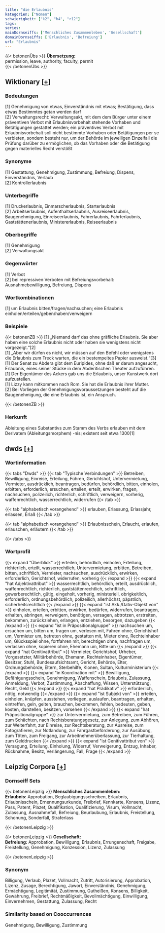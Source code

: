 ```yaml
---
title: "die Erlaubnis"
kategorien: ["Nomen"]
schwierigkeit: ["k2", "h4", "r12"]
tags:
series:
mainDornseiffs: ['Menschliches Zusammenleben', 'Gesellschaft']
domainDornseiffs: ['Erlaubnis', 'Befreiung']
url: "Erlaubnis"
---
```


{{< betonenÜbs >}}
**Übersetzung:**  
permission, leave, authority, faculty, permit  
{{< /betonenÜbs >}}

## Wiktionary [[+](https://de.wiktionary.org/wiki/Erlaubnis)]

### Bedeutungen
[1] Genehmigung von etwas, Einverständnis mit etwas; Bestätigung, dass etwas Bestimmtes getan werden darf  
[2] Verwaltungsrecht: Verwaltungsakt, mit dem dem Bürger unter einem präventiven Verbot mit Erlaubnisvorbehalt stehende Vorhaben und Betätigungen gestattet werden; ein präventives Verbot mit Erlaubnisvorbehalt soll nicht bestimmte Vorhaben oder Betätigungen per se verbieten, sondern besteht nur, um der Behörde im jeweiligen Einzelfall die Prüfung darüber zu ermöglichen, ob das Vorhaben oder die Betätigung gegen materielles Recht verstößt  

### Synonyme
[1] Gestattung, Genehmigung, Zustimmung, Befreiung, Dispens, Einverständnis, Verlaub  
[2] Kontrollerlaubnis  

### Unterbegriffe
[1] Druckerlaubnis, Einmarscherlaubnis, Starterlaubnis  
[2] Arbeitserlaubnis, Aufenthaltserlaubnis, Ausreiseerlaubnis, Baugenehmigung, Einreiseerlaubnis, Fahrerlaubnis, Fahrterlaubnis, Gaststättenerlaubnis, Ministererlaubnis, Reiseerlaubnis  

### Oberbegriffe
[1] Genehmigung  
[2] Verwaltungsakt  

### Gegenwörter
[1] Verbot  
[2] bei repressiven Verboten mit Befreiungsvorbehalt: Ausnahmebewilligung, Befreiung, Dispens  

### Wortkombinationen
[1] um Erlaubnis bitten/fragen/nachsuchen; eine Erlaubnis einholen/erteilen/geben/haben/verweigern  

### Beispiele
{{< betonenZB >}}
[1] „Niemand darf das ohne gräfliche Erlaubnis. Sie aber haben eine solche Erlaubnis nicht oder haben sie wenigstens nicht vorgezeigt.“[2]  
[1] „Aber wir dürfen es nicht, wir müssen auf den Befehl oder wenigstens die Erlaubnis zum Treck warten, die ein bestempeltes Papier ausweist.“[3]  
[1] Der Senat zu Abdera gibt dem Euripides, ohne daß er darum angesucht, Erlaubnis, eines seiner Stücke in dem Abderitischen Theater aufzuführen.  
[1] Der Eigentümer des Ackers gab uns die Erlaubnis, unser Kunstwerk dort aufzustellen.  
[1] Lizzy kann mitkommen nach Rom. Sie hat die Erlaubnis ihrer Mutter.  
[2] Bei Vorliegen der Genehmigungsvoraussetzungen besteht auf die Baugenehmigung, die eine Erlaubnis ist, ein Anspruch.  

{{< /betonenZB >}}
### Herkunft
Ableitung eines Substantivs zum Stamm des Verbs erlauben mit dem Derivatem (Ableitungsmorphem) -nis; existent seit etwa 1300[1]  



## dwds [[+](https://www.dwds.de/wb/Erlaubnis)]

### Wortinformation
{{< tabs "Dwds" >}}
{{< tab "Typische Verbindungen" >}}
Betreiben, Bewilligung, Einreise, Erteilung, Führen, Gerichtshof, Untervermietung, Vermieter, ausdrücklich, beantragen, bedürfen, behördlich, bitten, einholen, erbitten, erforderlich, ersuchen, erteilen, erteilt, erwirken, fragen, nachsuchen, polizeilich, richterlich, schriftlich, verweigern, vorherig, waffenrechtlich, wasserrechtlich, widerrufen
{{< /tab >}}

{{< tab "alphabetisch vorangehend" >}}
erlauben, Erlassung, Erlassjahr, erlassen, Erlaß
{{< /tab >}}

{{< tab "alphabetisch vorangehend" >}}
Erlaubnisschein, Erlaucht, erlaufen, erlauschen, erläutern
{{< /tab >}}

{{< /tabs >}}

### Wortprofil
{{< expand "Überblick" >}} erteilen, behördlich, einholen, Erteilung, richterlich, erteilt, wasserrechtlich, Untervermietung, erbitten, Betreiben, bitten, schriftlich, Vermieter, nachsuchen, ausdrücklich, erwirken, erforderlich, Gerichtshof, widerrufen, vorherig {{< /expand >}}
{{< expand "hat Adjektivattribut" >}} wasserrechtlich, behördlich, erteilt, ausdrücklich, waffenrechtlich, richterlich, gaststättenrechtlich, schriftlich, gewerberechtlich, gütig, eingeholt, vorherig, ministeriell, obrigkeitlich, erforderlich, ordnungsbehördlich, polizeilich, allerhöchst, päpstlich, sicherheitsrechtlich {{< /expand >}}
{{< expand "ist Akk./Dativ-Objekt von" >}} einholen, erteilen, erbitten, erwirken, bedürfen, widerrufen, beantragen, erhalten, abringen, verweigern, benötigen, versagen, abtrotzen, erstreiten, bekommen, zurückziehen, erlangen, entziehen, besorgen, dazugeben {{< /expand >}}
{{< expand "ist in Präpositionalgruppe" >}} nachsuchen um, ersuchen um, bitten um, fragen um, verlesen mit, Fahren ohne, Gerichtshof um, Vermieter um, betreten ohne, gestatten mit, Mieter ohne, Rechteinhaber um, Glücksspiel ohne, fortfahren mit, berechtigen ohne, nachfragen um, verlassen ohne, kopieren ohne, Ehemann um, Bitte um {{< /expand >}}
{{< expand "hat Genitivattribut" >}} Vermieter, Gerichtshof, Urheber, Vorgesetzter, Militärbehörde, Ehemann, Rechteinhaber, Eigentümer, Besitzer, Stuhl, Bundesaufsichtsamt, Gericht, Behörde, Elter, Ordnungsbehörde, Eltern, Sterbehilfe, Klonen, Sultan, Kulturministerium {{< /expand >}}
{{< expand "in Koordination mit" >}} Bewilligung, Befähigungsschein, Genehmigung, Waffenschein, Erlaubnis, Zulassung, Anmeldung, Verbot, Zustimmung, Abschaffung, Wissen, Unterstützung, Recht, Geld {{< /expand >}}
{{< expand "hat Prädikativ" >}} erforderlich, nötig, notwendig {{< /expand >}}
{{< expand "ist Subjekt von" >}} erteilen, einholen, knüpfen, ausstehen, vorliegen, auslaufen, beantragen, erhalten, eintreffen, geln, gelten, brauchen, bekommen, fehlen, bedeuten, geben, kosten, darstellen, besitzen, vorsehen {{< /expand >}}
{{< expand "hat Präpositionalgruppe" >}} zur Untervermietung, zum Betreiben, zum Führen, zum Schächten, nach Rechtsberatungsgesetz, zur Anlegung, zum Abhören, zur Weiterfahrt, zur Einreise, zur Rechtsberatung, zur Ausreise, zum Fotografieren, zur Notlandung, zur Fahrgastbeförderung, zur Ausübung, zum Töten, zum Freigang, zur Arbeitnehmerüberlassung, zur Tierhaltung, zum Gelddrucken {{< /expand >}}
{{< expand "ist Genitivattribut von" >}} Versagung, Erteilung, Einholung, Widerruf, Verweigerung, Entzug, Inhaber, Rücknahme, Besitz, Verlängerung, Fall, Frage {{< /expand >}}

## Leipzig Corpora [[+](https://corpora.uni-leipzig.de/en/res?word=Erlaubnis&corpusId=deu_newscrawl-public_2018)]

### Dornseiff Sets
{{< betonenLeipzig >}}
**Menschliches Zusammenleben:**  
**Erlaubnis:** Approbation, Beglaubigungsschreiben, Erlaubnis, Erlaubnisschein, Ernennungsurkunde, Freibrief, Kennkarte, Konsens, Lizenz, Pass, Patent, Plazet, Qualifikation, Qualifizierung, Visum, Vollmacht, Zulassung, Ausnahmefall, Befreiung, Beurlaubung, Erlaubnis, Freistellung, Schonung, Sonderfall, Straferlass  

{{< /betonenLeipzig >}}


{{< betonenLeipzig >}}
**Gesellschaft:**  
**Befreiung:** Approbation, Bewilligung, Erlaubnis, Errungenschaft, Freigabe, Freistellung, Genehmigung, Konzession, Lizenz, Zulassung  

{{< /betonenLeipzig >}}

### Synonym
Billigung, Verlaub, Plazet, Vollmacht, Zutritt, Autorisierung, Approbation, Lizenz, Zusage, Berechtigung, Jawort, Einverständnis, Genehmigung, Ermächtigung, Legitimität, Zustimmung, Gutheißen, Konsens, Billigkeit, Gewährung, Freibrief, Rechtmäßigkeit, Bevollmächtigung, Einwilligung, Einvernehmen, Gestattung, Zulassung, Recht


### Similarity based on Cooccurrences
Genehmigung, Bewilligung, Zustimmung

